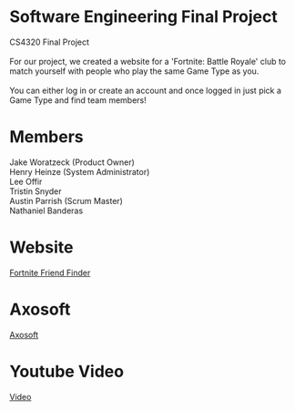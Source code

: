 # Software Engineering Final Project
CS4320 Final Project </br></br>
For our project, we created a website for a 'Fortnite: Battle Royale' club to match yourself with people who play the same Game Type as you. </br></br>
You can either log in or create an account and once logged in just pick a Game Type and find team members!</br>

# Members
Jake Woratzeck (Product Owner) </br>
Henry Heinze (System Administrator) </br>
Lee Offir </br>
Tristin Snyder  </br>
Austin Parrish (Scrum Master) </br>
Nathaniel Banderas

# Website
[Fortnite Friend Finder](http://ec2-54-82-199-223.compute-1.amazonaws.com)

# Axosoft
[Axosoft](https://jakeworatzeck.axosoft.com/)

# Youtube Video
[Video](https://youtu.be/iJmJAF9WAXA)
